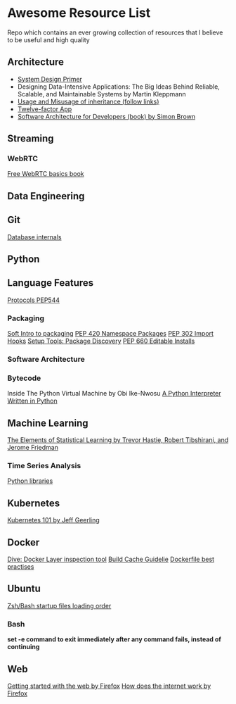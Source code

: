 # Awesome Resource List

Repo which contains an ever growing collection of resources that I believe to be useful and high quality

## Architecture

* [System Design Primer](https://github.com/donnemartin/system-design-primer)
* Designing Data-Intensive Applications: The Big Ideas Behind Reliable, Scalable, and Maintainable Systems by Martin Kleppmann
* [Usage and Misusage of inheritance (follow links)](https://solicited-thoughts.bearblog.dev/why-people-misuse-inheritance/)
* [Twelve-factor App](https://12factor.net/)
* [Software Architecture for Developers (book) by Simon Brown](https://softwarearchitecturefordevelopers.com/)

## Streaming

### WebRTC

[Free WebRTC basics book](https://webrtcforthecurious.com/)

## Data Engineering

## Git

[Database internals](https://github.blog/2022-08-29-gits-database-internals-i-packed-object-store/)

## Python

## Language Features

[Protocols PEP544](https://peps.python.org/pep-0544/)

### Packaging

[Soft Intro to packaging](https://py-pkgs.org/04-package-structure.html)
[PEP 420 Namespace Packages](https://peps.python.org/pep-0420/)
[PEP 302 Import Hooks](https://peps.python.org/pep-0302/)
[Setup Tools: Package Discovery](https://setuptools.pypa.io/en/latest/pkg_resources.html)
[PEP 660 Editable Installs](https://peps.python.org/pep-0660/)

### Software Architecture

### Bytecode

Inside The Python Virtual Machine by Obi Ike-Nwosu
[A Python Interpreter Written in Python](https://www.aosabook.org/en/500L/a-python-interpreter-written-in-python.html)

## Machine Learning

[The Elements of Statistical Learning by Trevor Hastie, Robert Tibshirani, and Jerome Friedman](https://hastie.su.domains/ElemStatLearn/)

### Time Series Analysis

[Python libraries](https://robjhyndman.com/hyndsight/python_time_series.html)

## Kubernetes

[Kubernetes 101 by Jeff Geerling](https://github.com/geerlingguy/kubernetes-101)

## Docker

[Dive: Docker Layer inspection tool](https://github.com/wagoodman/dive)
[Build Cache Guidelie](https://docs.docker.com/build/cache/)
[Dockerfile best practises](https://docs.docker.com/develop/develop-images/dockerfile_best-practices/)

## Ubuntu

[Zsh/Bash startup files loading order](https://shreevatsa.wordpress.com/2008/03/30/zshbash-startup-files-loading-order-bashrc-zshrc-etc/)

### Bash

**set -e command to exit immediately after any command fails, instead of continuing**

## Web

[Getting started with the web by Firefox](https://developer.mozilla.org/en-US/docs/Learn/Getting_started_with_the_web)
[How does the internet work by Firefox](https://developer.mozilla.org/en-US/docs/Learn/Common_questions/Web_mechanics/How_does_the_Internet_work)
